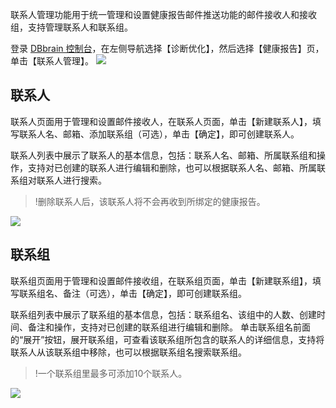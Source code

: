 联系人管理功能用于统一管理和设置健康报告邮件推送功能的邮件接收人和接收组，支持管理联系人和联系组。

登录 [DBbrain 控制台](https://console.cloud.tencent.com/dbbrain/analysis)，在左侧导航选择【诊断优化】，然后选择【健康报告】页，单击【联系人管理】。
![](https://main.qcloudimg.com/raw/2e29119b35c603cff8c4ae0368a7c4c2.png)

## 联系人
联系人页面用于管理和设置邮件接收人，在联系人页面，单击【新建联系人】，填写联系人名、邮箱、添加联系组（可选），单击【确定】，即可创建联系人。

联系人列表中展示了联系人的基本信息，包括：联系人名、邮箱、所属联系组和操作，支持对已创建的联系人进行编辑和删除，也可以根据联系人名、邮箱、所属联系组对联系人进行搜索。
>!删除联系人后，该联系人将不会再收到所绑定的健康报告。
>
![](https://main.qcloudimg.com/raw/e702e37e358fd7f7d6853cf50482af53.png)

## 联系组
联系组页面用于管理和设置邮件接收组，在联系组页面，单击【新建联系组】，填写联系组名、备注（可选），单击【确定】，即可创建联系组。

联系组列表中展示了联系组的基本信息，包括：联系组名、该组中的人数、创建时间、备注和操作，支持对已创建的联系组进行编辑和删除。
单击联系组名前面的“展开”按钮，展开联系组，可查看该联系组所包含的联系人的详细信息，支持将联系人从该联系组中移除，也可以根据联系组名搜索联系组。
>!一个联系组里最多可添加10个联系人。
>
![](https://main.qcloudimg.com/raw/02160f51b4f6e945156c7bdd4d6c96c2.png)

